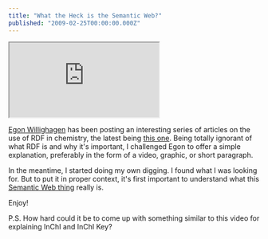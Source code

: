 ```yaml
---
title: "What the Heck is the Semantic Web?"
published: "2009-02-25T00:00:00.000Z"
---
```


<div class="videowrapper">
  <iframe src="https://www.youtube.com/embed/OGg8A2zfWKg" allowfullscreen></iframe>
</div>


[Egon Willighagen](http://chem-bla-ics.blogspot.com/) has been posting an interesting series of articles on the use of RDF in chemistry, the latest being [this one](http://chem-bla-ics.blogspot.com/2009/02/solubility-data-in-bioclipse-2-handling.html). Being totally ignorant of what RDF is and why it's important, I challenged Egon to offer a simple explanation, preferably in the form of a video, graphic, or short paragraph.

In the meantime, I started doing my own digging. I found what I was looking for. But to put it in proper context, it's first important to understand what this [Semantic Web thing](/articles/2008/04/30/just-a-flesh-wound) really is.

Enjoy!

P.S. How hard could it be to come up with something similar to this video for explaining InChI and InChI Key?